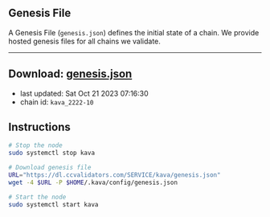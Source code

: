 ## Genesis File
A Genesis File (`genesis.json`) defines the initial state of a chain. We provide hosted genesis files for all chains we validate.

---
**Download: [genesis.json](https://dl.ccvalidators.com/SERVICE/kava/genesis.json)**
---

- last updated: Sat Oct 21 2023 07:16:30
- chain id: `kava_2222-10`

## Instructions
```sh
# Stop the node
sudo systemctl stop kava

# Download genesis file
URL="https://dl.ccvalidators.com/SERVICE/kava/genesis.json"
wget -4 $URL -P $HOME/.kava/config/genesis.json

# Start the node
sudo systemctl start kava
```
